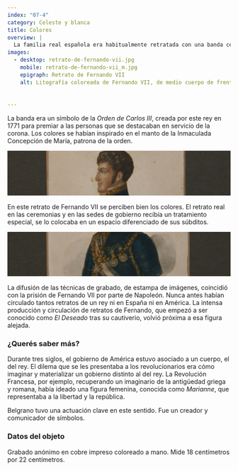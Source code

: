 ```yaml
---
index: "07-4"
category: Celeste y blanca
title: Colores
overview: |
  La familia real española era habitualmente retratada con una banda celeste-blanca-celeste cruzada en el pecho. Es probable que de allí provengan los colores de la escarapela y la bandera.
images:
  - desktop: retrato-de-fernando-vii.jpg
    mobile: retrato-de-fernando-vii_m.jpg  
    epigraph: Retrato de Fernando VII
    alt: Litografía coloreada de Fernando VII, de medio cuerpo de frente y rostro de perfil. Luce el cabello corto ondulado, con patillas largas. Viste una chaqueta de cuello alto y rígido, con medallas e insignias colgadas de su pecho,y una banda con los colores de la casa borbónica, celeste, blanco, celeste.


---
```


La banda era un símbolo de la *Orden de Carlos III*, creada por este rey en 1771 para premiar a las personas que se destacaban en servicio de la corona. Los colores se habían inspirado en el manto de la Inmaculada Concepción de María, patrona de la orden.

![Detalle del objeto](./eje07-4-a.jpg)

En este retrato de Fernando VII se perciben bien los colores. El retrato real en las ceremonias y en las sedes de gobierno recibía un tratamiento especial, se lo colocaba en un espacio diferenciado de sus súbditos.

![Detalle del objeto](./eje07-4-b.jpg)

La difusión de las técnicas de grabado, de estampa de imágenes, coincidió con la prisión de Fernando VII por parte de Napoleón. Nunca antes habían circulado tantos retratos de un rey ni en España ni en América. La intensa producción y circulación de retratos de Fernando, que empezó a ser conocido como *El Deseado* tras su cautiverio, volvió próxima a esa figura alejada.

### ¿Querés saber más?
Durante tres siglos, el gobierno de América estuvo asociado a un cuerpo, el del rey. El dilema que se les presentaba a los revolucionarios era cómo imaginar y materializar un gobierno distinto al del rey. La Revolución Francesa, por ejemplo, recuperando un imaginario de la antigüedad griega y romana, había ideado una figura femenina, conocida como *Marianne*, que representaba a la libertad y la república.

Belgrano tuvo una actuación clave en este sentido. Fue un creador y comunicador de símbolos.

### Datos del objeto
Grabado anónimo en cobre impreso coloreado a mano. Mide 18 centímetros por 22 centímetros.


